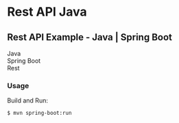# Rest API Java
## Rest API Example - Java | Spring Boot

Java<br>
Spring Boot<br>
Rest<br>

### Usage

Build and Run:
```
$ mvn spring-boot:run
```
